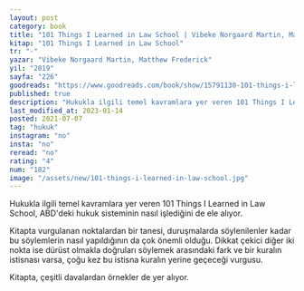 ```yaml
---
layout: post
category: book
title: "101 Things I Learned in Law School | Vibeke Norgaard Martin, Matthew Frederick (Kitap)"
kitap: "101 Things I Learned in Law School"
tr: "-"
yazar: "Vibeke Norgaard Martin, Matthew Frederick"
yil: "2019"
sayfa: "226"
goodreads: "https://www.goodreads.com/book/show/15791130-101-things-i-learned-in-law-school"
published: true
description: "Hukukla ilgili temel kavramlara yer veren 101 Things I Learned in Law School, ABD'deki hukuk sisteminin nasıl işlediğini de ele alıyor."
last_modified_at: 2023-01-14
posted: 2021-07-07
tag: "hukuk"
instagram: "no"
insta: "no"
reread: "no"
rating: "4"
num: "182"
image: "/assets/new/101-things-i-learned-in-law-school.jpg"
---
```


Hukukla ilgili temel kavramlara yer veren 101 Things I Learned in Law School, ABD'deki hukuk sisteminin nasıl işlediğini de ele alıyor. 

Kitapta vurgulanan noktalardan bir tanesi, duruşmalarda söylenilenler kadar bu söylemlerin nasıl yapıldığının da çok önemli olduğu. Dikkat çekici diğer iki nokta ise dürüst olmakla doğruları söylemek arasındaki fark ve bir kuralın istisnası varsa, çoğu kez bu istisna kuralın yerine geçeceği vurgusu. 

Kitapta, çeşitli davalardan örnekler de yer alıyor. 
